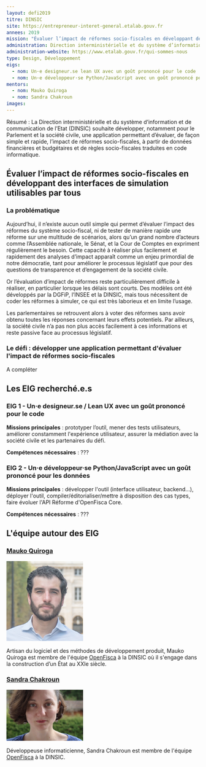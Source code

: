 ```yaml
---
layout: defi2019
titre: DINSIC
site: https://entrepreneur-interet-general.etalab.gouv.fr
annees: 2019
mission: "Évaluer l’impact de réformes socio-fiscales en développant des interfaces de simulation utilisables par tous"
administration: Direction interministérielle et du système d’information et de communication de l'Etat
administration-website: https://www.etalab.gouv.fr/qui-sommes-nous
type: Design, Développement
eigs:
  - nom: Un·e designeur.se lean UX avec un goût prononcé pour le code
  - nom: Un·e développeur·se Python/JavaScript avec un goût prononcé pour les données
mentors: 
  - nom: Mauko Quiroga
  - nom: Sandra Chakroun
images: 
---
```


Résumé : La Direction interministérielle et du système d’information
et de communication de l’Etat (DINSIC) souhaite développer, notamment
pour le Parlement et la société civile, une application permettant
d’évaluer, de façon simple et rapide, l’impact de réformes
socio-fiscales, à partir de données financières et budgétaires et de
règles socio-fiscales traduites en code informatique.

## Évaluer l’impact de réformes socio-fiscales en développant des interfaces de simulation utilisables par tous

### La problématique

Aujourd’hui, il n’existe aucun outil simple qui permet d’évaluer
l’impact des réformes du système socio-fiscal, ni de tester de manière
rapide une réforme sur une multitude de scénarios, alors qu’un grand
nombre d’acteurs comme l’Assemblée nationale, le Sénat, et la Cour de
Comptes en expriment régulièrement le besoin.
Cette capacité à réaliser plus facilement et rapidement des analyses
d’impact apparaît comme un enjeu primordial de notre démocratie, tant
pour améliorer le processus législatif que pour des questions de
transparence et d’engagement de la société civile.

Or l’évaluation d’impact de réformes reste particulièrement difficile à
réaliser, en particulier lorsque les délais sont courts. Des modèles
ont été développés par la DGFiP, l’INSEE et la DINSIC, mais tous
nécessitent de coder les réformes à simuler, ce qui est très laborieux
et en limite l’usage.

Les parlementaires se retrouvent alors à voter des réformes sans avoir
obtenu toutes les réponses concernant leurs effets potentiels. Par
ailleurs, la société civile n’a pas non plus accès facilement à ces
informations et reste passive face au processus législatif.

### Le défi : développer une application permettant d'évaluer l'impact de réformes socio-fiscales

A compléter

## Les EIG recherché.e.s

### EIG 1 - Un·e designeur.se / Lean UX avec un goût prononcé pour le code

**Missions principales** : prototyper l’outil, mener des tests utilisateurs, améliorer constamment l'expérience utilisateur, assurer la médiation avec la société civile et les partenaires du défi.

**Compétences nécessaires** : ???

### EIG 2 - Un·e développeur·se Python/JavaScript avec un goût prononcé pour les données

**Missions principales** : développer l'outil (interface utilisateur, backend...), déployer l'outil, compiler/éditorialiser/mettre à disposition des cas types, faire évoluer l'API Réforme d'OpenFisca Core.

**Compétences nécessaires** : ???

## L'équipe autour des EIG

### [Mauko Quiroga](https://www.linkedin.com/in/maukoquiroga/)

<img alt="Mauko Quiroga, mentor" src="/img/communaute/mauko_quiroga.png" width="200" />

<!-- He gets shit done. -->

Artisan du logiciel et des méthodes de développement produit, Mauko
Quiroga est membre de l'équipe [OpenFisca](https://openfisca.org/fr/)
à la DINSIC où il s'engage dans la construction d’un État au XXIe
siècle.


### [Sandra Chakroun](https://www.linkedin.com/in/sandra-chakroun/)

<img alt="Sandra Chakroun, développeuse OpenFisca" src="/img/communaute/sandra_chakroun.jpg" width="200" />

Développeuse informaticienne, Sandra Chakroun est membre de l'équipe
[OpenFisca](https://openfisca.org/fr/) à la DINSIC.
